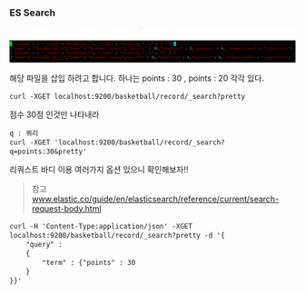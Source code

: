 ### ES Search

![image-20200111135120813](../\image\image-20200111135120813.png)

해당 파일을 삽입 하려고 합니다. 하나는 points : 30 , points : 20 각각 있다.



```
curl -XGET localhost:9200/basketball/record/_search?pretty
```

점수 30점 인것만 나타내라

```
q : 쿼리
curl -XGET 'localhost:9200/basketball/record/_search?q=points:30&pretty'
```

리쿼스트 바디 이용 여러가지 옵션 있으니 확인해보자!!

> 참고 www.elastic.co/guide/en/elasticsearch/reference/current/search-request-body.html

```
curl -H 'Content-Type:application/json' -XGET localhost:9200/basketball/record/_search?pretty -d '{ 
	"query" : 
	{
		"term" : {"points" : 30
	}  
}}'
```

